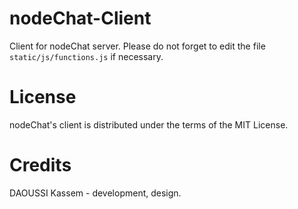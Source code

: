 nodeChat-Client
===============

Client for nodeChat server. Please do not forget to edit the file <code>static/js/functions.js</code> if necessary.

License
=======

nodeChat's client is distributed under the terms of the MIT License.

Credits
=======

DAOUSSI Kassem - development, design.
